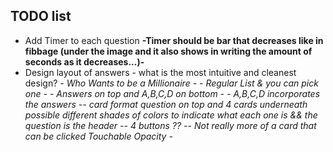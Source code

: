 ## TODO list

* Add Timer to each question
  **-Timer should be bar that decreases like in fibbage (under the image and it also shows in writing the amount of seconds as it decreases...)-**
* Design layout of answers - what is the most intuitive and cleanest design?
  *- Who Wants to be a Millionaire -*
  *- Regular List & you can pick one -*
  *- Answers on top and A,B,C,D on bottom -*
  *- A,B,C,D incorporates the answers -- card format question on top and 4 cards underneath possible different shades of colors to indicate what each one is && the question is the header -- 4 buttons ?? -- Not really more of a card that can be clicked Touchable Opacity -*
